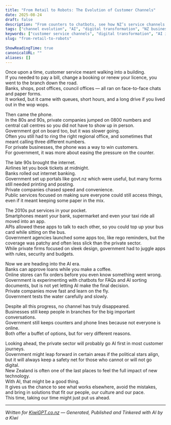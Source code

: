 ```yaml
---
title: "From Retail to Robots: The Evolution of Customer Channels"
date: 2025-08-24
draft: false
description: "From counters to chatbots, see how NZ’s service channels evolved and why AI might finally put us ahead."
tags: ["channel evolution", "AI", "digital transformation", "NZ business", "customer experience"]
keywords: ["customer service channels", "digital transformation", "AI in New Zealand", "government vs private innovation", "NZ"]
slug: "from-retail-to-robots"
 
ShowReadingTime: true
canonicalURL: ""
aliases: []
---
```


Once upon a time, customer service meant walking into a building.  
If you needed to pay a bill, change a booking or renew your licence, you went to the branch down the road.  
Banks, shops, post offices, council offices — all ran on face-to-face chats and paper forms.  
It worked, but it came with queues, short hours, and a long drive if you lived out in the wop wops.  

Then came the phone.  
In the 80s and 90s, private companies jumped on 0800 numbers and central call centres so you did not have to show up in person.  
Government got on board too, but it was slower going.  
Often you still had to ring the right regional office, and sometimes that meant calling three different numbers.  
For private businesses, the phone was a way to win customers.  
For government, it was more about easing the pressure on the counter.  

The late 90s brought the internet.  
Airlines let you book tickets at midnight.  
Banks rolled out internet banking.  
Government set up portals like govt.nz which were useful, but many forms still needed printing and posting.  
Private companies chased speed and convenience.  
Public services focused on making sure everyone could still access things, even if it meant keeping some paper in the mix.  

The 2010s put services in your pocket.  
Smartphones meant your bank, supermarket and even your taxi ride all moved into an app.  
APIs allowed these apps to talk to each other, so you could top up your bus card while sitting on the bus.  
Government agencies launched some apps too, like rego reminders, but the coverage was patchy and often less slick than the private sector.  
While private firms focused on sleek design, government had to juggle apps with rules, security and budgets.  

Now we are heading into the AI era.  
Banks can approve loans while you make a coffee.  
Online stores can fix orders before you even know something went wrong.  
Government is experimenting with chatbots for FAQs and AI sorting documents, but is not yet letting AI make the final decision.  
Private companies move fast and learn on the fly.  
Government tests the water carefully and slowly.  

Despite all this progress, no channel has truly disappeared.  
Businesses still keep people in branches for the big important conversations.  
Government still keeps counters and phone lines because not everyone is online.  
Both offer a buffet of options, but for very different reasons.  

Looking ahead, the private sector will probably go AI first in most customer journeys.  
Government might leap forward in certain areas if the political stars align, but it will always keep a safety net for those who cannot or will not go digital.  
New Zealand is often one of the last places to feel the full impact of new technology.  
With AI, that might be a good thing.  
It gives us the chance to see what works elsewhere, avoid the mistakes, and bring in solutions that fit our people, our culture and our pace.  
This time, taking our time might just put us ahead.  

---

*Written for [KiwiGPT.co.nz](https://kiwigpt.co.nz) — Generated, Published and Tinkered with AI by a Kiwi*